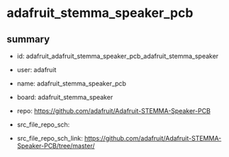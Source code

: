 # adafruit_stemma_speaker_pcb
 
## summary 
* id: adafruit_adafruit_stemma_speaker_pcb_adafruit_stemma_speaker
* user: adafruit
* name: adafruit_stemma_speaker_pcb
* board: adafruit_stemma_speaker
* repo: https://github.com/adafruit/Adafruit-STEMMA-Speaker-PCB



* src_file_repo_sch: 
* src_file_repo_sch_link: https://github.com/adafruit/Adafruit-STEMMA-Speaker-PCB/tree/master/






